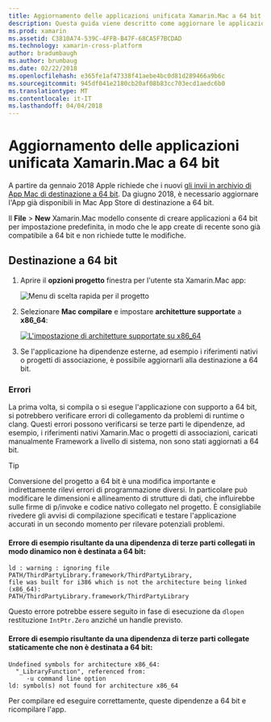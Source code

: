 ```yaml
---
title: Aggiornamento delle applicazioni unificata Xamarin.Mac a 64 bit
description: Questa guida viene descritto come aggiornare le applicazioni Xamarin.Mac di destinazione a 64 bit
ms.prod: xamarin
ms.assetid: C3810A74-539C-4FFB-B47F-68CA5F7BCDAD
ms.technology: xamarin-cross-platform
author: bradumbaugh
ms.author: brumbaug
ms.date: 02/22/2018
ms.openlocfilehash: e365fe1af47338f41aebe4bc0d81d289466a9b6c
ms.sourcegitcommit: 945df041e2180cb20af08b83cc703ecd1aedc6b0
ms.translationtype: MT
ms.contentlocale: it-IT
ms.lasthandoff: 04/04/2018
---
```

# <a name="updating-xamarinmac-unified-applications-to-64-bit"></a>Aggiornamento delle applicazioni unificata Xamarin.Mac a 64 bit

A partire da gennaio 2018 Apple richiede che i nuovi [gli invii in archivio di App Mac di destinazione a 64 bit](https://developer.apple.com/news/?id=06282017a). Da giugno 2018, è necessario aggiornare l'App già disponibili in Mac App Store di destinazione a 64 bit.

Il **File** > **New** Xamarin.Mac modello consente di creare applicazioni a 64 bit per impostazione predefinita, in modo che le app create di recente sono già compatibile a 64 bit e non richiede tutte le modifiche.

## <a name="targeting-64-bit"></a>Destinazione a 64 bit

1. Aprire il **opzioni progetto** finestra per l'utente sta Xamarin.Mac app:

   ![Menu di scelta rapida per il progetto](mac-64-bit-images/1-contextual_menu-vsmac.png "menu di scelta rapida per il progetto")

2. Selezionare **Mac compilare** e impostare **architetture supportate** a **x86\_64**:

   [![L'impostazione di architetture supportate su x86_64](mac-64-bit-images/2-project_options-vsmac.png "impostare x86_64 delle architetture supportate")](mac-64-bit-images/2-project_options-vsmac-large.png#lightbox)

3. Se l'applicazione ha dipendenze esterne, ad esempio i riferimenti nativi o progetti di associazione, è possibile aggiornarli alla destinazione a 64 bit.

### <a name="errors"></a>Errori

La prima volta, si compila o si esegue l'applicazione con supporto a 64 bit, si potrebbero verificare errori di collegamento da problemi di runtime o clang. Questi errori possono verificarsi se terze parti le dipendenze, ad esempio, i riferimenti nativi Xamarin.Mac o progetti di associazioni, caricati manualmente Framework a livello di sistema, non sono stati aggiornati a 64 bit.

> [!TIP]
> Conversione del progetto a 64 bit è una modifica importante e indirettamente rilevi errori di programmazione diversi. In particolare può modificare le dimensioni e allineamento di strutture di dati, che influirebbe sulle firme di p/invoke e codice nativo collegato nel progetto. È consigliabile rivedere gli avvisi di compilazione specificati e testare l'applicazione accurati in un secondo momento per rilevare potenziali problemi.

#### <a name="example-error-resulting-from-a-dynamically-linked-third-party-dependency-that-does-not-target-64-bit"></a>Errore di esempio risultante da una dipendenza di terze parti collegati in modo dinamico non è destinata a 64 bit:

```console
ld : warning : ignoring file PATH/ThirdPartyLibrary.framework/ThirdPartyLibrary, 
file was built for i386 which is not the architecture being linked (x86_64): 
PATH/ThirdPartyLibrary.framework/ThirdPartyLibrary 
```

Questo errore potrebbe essere seguito in fase di esecuzione da `dlopen` restituzione `IntPtr.Zero` anziché un handle previsto.

#### <a name="example-error-resulting-from-a-statically-linked-third-party-dependency-that-does-not-target-64-bit"></a>Errore di esempio risultante da una dipendenza di terze parti collegate staticamente che non è destinata a 64 bit:

```console
Undefined symbols for architecture x86_64:
  "_LibraryFunction", referenced from:
     -u command line option
ld: symbol(s) not found for architecture x86_64 
```

Per compilare ed eseguire correttamente, queste dipendenze a 64 bit e ricompilare l'app.

